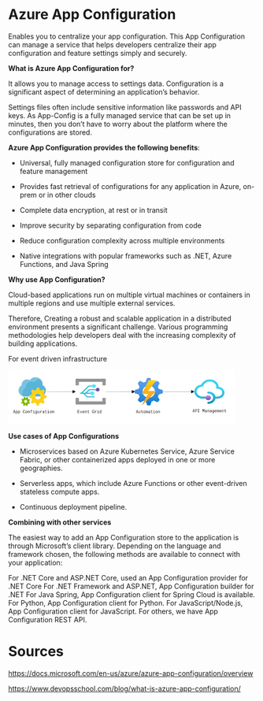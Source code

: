 # Azure App Configuration

Enables you to centralize your app configuration. This App Configuration can manage a service that helps developers centralize their app configuration and feature settings simply and securely.

**What is Azure App Configuration for?**

It allows you to manage access to settings data. Configuration is a significant aspect of determining an application’s behavior. 

Settings files often include sensitive information like passwords and API keys. As App-Config is a fully managed service that can be set up in minutes, then you don’t have to worry about the platform where the configurations are stored.



**Azure App Configuration provides the following benefits**:

- Universal, fully managed configuration store for configuration and feature management

- Provides fast retrieval of configurations for any application in Azure, on-prem or in other clouds

- Complete data encryption, at rest or in transit

- Improve security by separating configuration from code

- Reduce configuration complexity across multiple environments

- Native integrations with popular frameworks such as .NET, Azure Functions, and Java Spring


**Why use App Configuration?**

Cloud-based applications run on multiple virtual machines or containers in multiple regions and use multiple external services. 

Therefore, Creating a robust and scalable application in a distributed environment presents a significant challenge. Various programming methodologies help developers deal with the increasing complexity of building applications.

For event driven infrastructure

![AppconfigEventdrinfra](../../00_includes/AZAppConfig.png)

**Use cases of App Configurations**

- Microservices based on Azure Kubernetes Service, Azure Service Fabric, or other containerized apps deployed in one or more geographies.

- Serverless apps, which include Azure Functions or other event-driven stateless compute apps.

- Continuous deployment pipeline.

**Combining with other services**

The easiest way to add an App Configuration store to the application is through Microsoft’s client library. Depending on the language and framework chosen, the following methods are available to connect with your application:

For .NET Core and ASP.NET Core, used an App Configuration provider for .NET Core
For .NET Framework and ASP.NET, App Configuration builder for .NET
For Java Spring, App Configuration client for Spring Cloud is available.
For Python, App Configuration client for Python.
For JavaScript/Node.js, App Configuration client for JavaScript.
For others, we have App Configuration REST API.

# Sources

https://docs.microsoft.com/en-us/azure/azure-app-configuration/overview

https://www.devopsschool.com/blog/what-is-azure-app-configuration/


